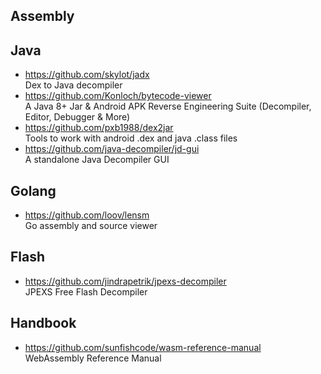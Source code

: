 ## Assembly

## Java

- <https://github.com/skylot/jadx> \
  Dex to Java decompiler
- <https://github.com/Konloch/bytecode-viewer> \
  A Java 8+ Jar & Android APK Reverse Engineering Suite (Decompiler, Editor, Debugger & More)
- <https://github.com/pxb1988/dex2jar> \
  Tools to work with android .dex and java .class files
- <https://github.com/java-decompiler/jd-gui> \
  A standalone Java Decompiler GUI

## Golang

- <https://github.com/loov/lensm> \
  Go assembly and source viewer

## Flash

- <https://github.com/jindrapetrik/jpexs-decompiler> \
  JPEXS Free Flash Decompiler

## Handbook

- <https://github.com/sunfishcode/wasm-reference-manual> \
  WebAssembly Reference Manual
